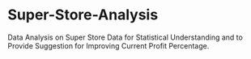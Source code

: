 # Super-Store-Analysis
Data Analysis on Super Store Data for Statistical Understanding and to Provide Suggestion for Improving Current Profit Percentage.
